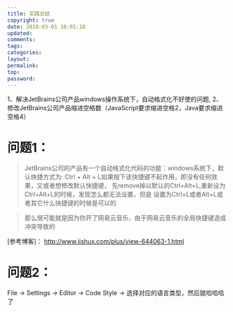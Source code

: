 ```yaml
---
title: 实践总结
copyright: true
date: 2018-03-01 16:01:18
updated:
comments:
tags:
categories:
layout:
permalink:
top:
password:
---
```


1、解决JetBrains公司产品windows操作系统下，自动格式化不好使的问题,
2、修改JetBrains公司产品缩进空格数（JavaScript要求缩进空格2，Java要求缩进空格4）

<!-- more -->

#  问题1：
> JetBrains公司的产品有一个自动格式化代码的功能：windows系统下，默认快捷方式为:
Ctrl + Alt + L如果按下该快捷键不起作用，即没有任何效果，又或者想修改默认快捷键，
先remove掉以默认的Ctrl+Alt+L,重新设为Ctrl+Alt+L的时候，发现怎么都无法设置，但是
设置为Ctrl+L或者Alt+L或者其它什么快捷键的时候是可以的

> 那么很可能就是因为你开了网易云音乐，由于网易云音乐的全局快捷键造成冲突导致的

[参考博客]：
http://www.jishux.com/plus/view-644063-1.html

# 问题2：
File -> Settings -> Editor -> Code Style -> 选择对应的语言类型，然后就哈哈哈了


